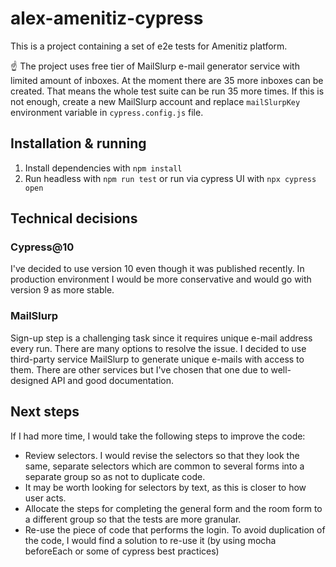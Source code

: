 # alex-amenitiz-cypress

This is a project containing a set of e2e tests for Amenitiz platform.

☝️ The project uses free tier of MailSlurp e-mail generator service with limited amount of inboxes. At the moment there are 35 more inboxes can be created.
That means the whole test suite can be run 35 more times. If this is not enough, create a new MailSlurp account and replace `mailSlurpKey` environment
variable in `cypress.config.js` file.

## Installation & running
1. Install dependencies with `npm install`
2. Run headless with `npm run test` or run via cypress UI with `npx cypress open`

## Technical decisions
### Cypress@10
I've decided to use version 10 even though it was published recently. In production environment I would be more conservative and would go with version 9 as more stable.
### MailSlurp
Sign-up step is a challenging task since it requires unique e-mail address every run. There are many options to resolve the issue. I decided to use third-party service MailSlurp to generate unique e-mails with access to them. There are other services but I've chosen that one due to well-designed API and good documentation.

## Next steps
If I had more time, I would take the following steps to improve the code:
* Review selectors. I would revise the selectors so that they look the same, separate selectors which are common to several forms into a separate group so as not to duplicate code.
* It may be worth looking for selectors by text, as this is closer to how user acts.
* Allocate the steps for completing the general form and the room form to a different group so that the tests are more granular.
* Re-use the piece of code that performs the login. To avoid duplication of the code, I would find a solution to re-use it (by using mocha beforeEach or some of cypress best practices)


